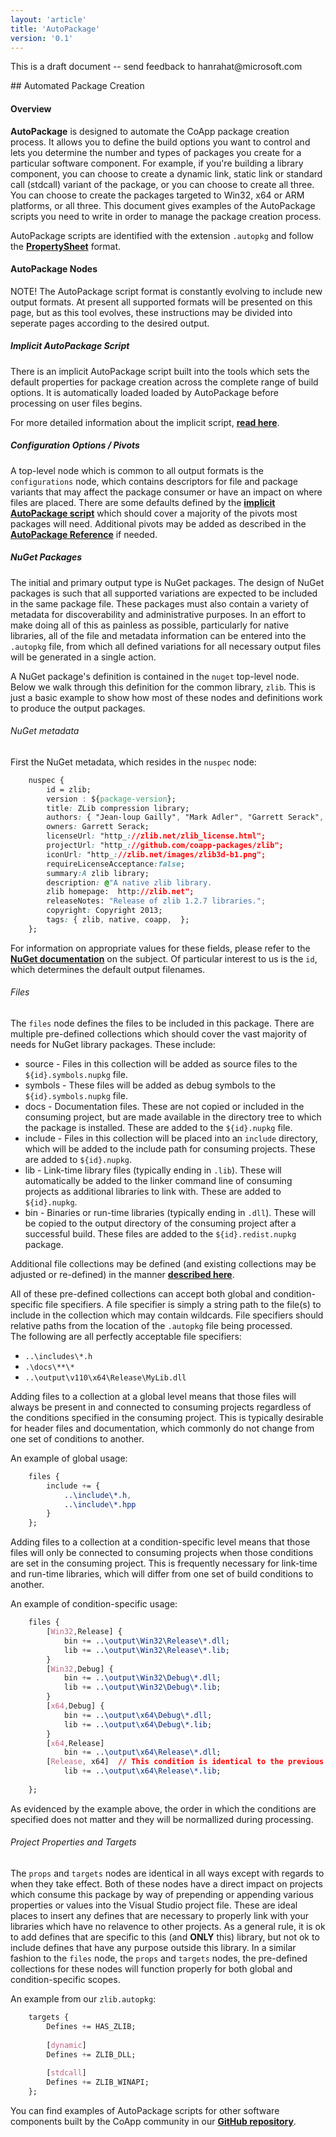 ```yaml
---
layout: 'article'
title: 'AutoPackage' 
version: '0.1'
---
```

<div class="alert-message warning">
    <p>This is a draft document -- send feedback to hanrahat@microsoft.com</p>
</div>
## Automated Package Creation

#### Overview

**AutoPackage** is designed to automate the CoApp package creation process.  It allows you to define the build options you want to control and lets you determine the number and types of packages you create for a particular software component.  For example, if you're building a library component, you can choose to create a dynamic link, static link or standard call (stdcall) variant of the package, or you can choose to create all three.  You can choose to create the packages targeted to Win32, x64 or ARM platforms, or all three.  This document gives examples of the AutoPackage scripts you need to write in order to manage the package creation process.

AutoPackage scripts are identified with the extension `.autopkg` and follow the **[PropertySheet](http://www.coapp.org/reference/overview.html)** format.


#### AutoPackage Nodes

<div class="alert-message warning">
<span class="label warning">NOTE!</span>  The AutoPackage script format is constantly evolving to include new output formats.  At present all supported formats will be presented on this page, but as this tool evolves, these instructions may be divided into seperate pages according to the desired output.
</div>

##### Implicit AutoPackage Script

There is an implicit AutoPackage script built into the tools which sets the default properties for package creation across the complete range of build options.  It is automatically loaded loaded by AutoPackage before processing on user files begins.

For more detailed information about the implicit script, **[read here](/reference/implicit-packagescript.html)**.

##### Configuration Options / Pivots

A top-level node which is common to all output formats is the `configurations` node, which contains descriptors for file and package variants that may affect the package consumer or have an impact on where files are placed.  There are some defaults defined by the **[implicit AutoPackage script](/reference/implicit-packagescript.html#Configurations)** which should cover a majority of the pivots most packages will need.  Additional pivots may be added as described in the **[AutoPackage Reference](/reference/autopackage-ref.html#Pivots)** if needed.

##### NuGet Packages

The initial and primary output type is NuGet packages.  The design of NuGet packages is such that all supported variations are expected to be included in the same package file.  These packages must also contain a variety of metadata for discoverability and administrative purposes.  In an effort to make doing all of this as painless as possible, particularly for native libraries, all of the file and metadata information can be entered into the `.autopkg` file, from which all defined variations for all necessary output files will be generated in a single action.

A NuGet package's definition is contained in the `nuget` top-level node.  Below we walk through this definition for the common library, `zlib`.  This is just a basic example to show how most of these nodes and definitions work to produce the output packages.

###### NuGet metadata
First the NuGet metadata, which resides in the `nuspec` node:
``` css
	nuspec {
		id = zlib;
		version : ${package-version};
		title: ZLib compression library;
		authors: { "Jean-loup Gailly", "Mark Adler", "Garrett Serack", "Tim Rogers" };
		owners: Garrett Serack;
		licenseUrl: "http_://zlib.net/zlib_license.html";
		projectUrl: "http_://github.com/coapp-packages/zlib";
		iconUrl: "http_://zlib.net/images/zlib3d-b1.png";
		requireLicenseAcceptance:false;
		summary:A zlib library;
		description: @"A native zlib library.
		zlib homepage:  http://zlib.net";
		releaseNotes: "Release of zlib 1.2.7 libraries.";
		copyright: Copyright 2013;
		tags: { zlib, native, coapp,  };
	};
```

For information on appropriate values for these fields, please refer to the **[NuGet documentation](http://docs.nuget.org/docs/reference/nuspec-reference)** on the subject.  Of particular interest to us is the `id`, which determines the default output filenames.

###### Files
The `files` node defines the files to be included in this package.  There are multiple pre-defined collections which should cover the vast majority of needs for NuGet library packages.  These include:

+ source  -  Files in this collection will be added as source files to the `${id}.symbols.nupkg` file.
+ symbols -  These files will be added as debug symbols to the `${id}.symbols.nupkg` file.
+ docs  -  Documentation files.  These are not copied or included in the consuming project, but are made available in the directory tree to which the package is installed.  These are added to the `${id}.nupkg` file.
+ include  -  Files in this collection will be placed into an `include` directory, which will be added to the include path for consuming projects.  These are added to `${id}.nupkg`.
+ lib  -  Link-time library files (typically ending in `.lib`).  These will automatically be added to the linker command line of consuming projects as additional libraries to link with.  These are added to `${id}.nupkg`.
+ bin  -  Binaries or run-time libraries (typically ending in `.dll`).  These will be copied to the output directory of the consuming project after a successful build.  These files are added to the `${id}.redist.nupkg` package.

Additional file collections may be defined (and existing collections may be adjusted or re-defined) in the manner **[described here](/reference/autopackage-ref.html#Files)**.

All of these pre-defined collections can accept both global and condition-specific file specifiers.  A file specifier is simply a string path to the file(s) to include in the collection which may contain wildcards.  File specifiers should relative paths from the location of the `.autopkg` file being processed.  
The following are all perfectly acceptable file specifiers:

+ `..\includes\*.h`
+ `.\docs\**\*`
+ `..\output\v110\x64\Release\MyLib.dll`

Adding files to a collection at a global level means that those files will always be present in and connected to consuming projects regardless of the conditions specified in the consuming project.  This is typically desirable for header files and documentation, which commonly do not change from one set of conditions to another.

An example of global usage:
``` css
    files {
        include += {
            ..\include\*.h,
            ..\include\*.hpp
        }
    };
```

Adding files to a collection at a condition-specific level means that those files will only be connected to consuming projects when those conditions are set in the consuming project.  This is frequently necessary for link-time and run-time libraries, which will differ from one set of build conditions to another.

An example of condition-specific usage:
``` css
    files {
        [Win32,Release] {
            bin += ..\output\Win32\Release\*.dll;
            lib += ..\output\Win32\Release\*.lib;
        }
        [Win32,Debug] {
            bin += ..\output\Win32\Debug\*.dll;
            lib += ..\output\Win32\Debug\*.lib;
        }
        [x64,Debug] {
            bin += ..\output\x64\Debug\*.dll;
            lib += ..\output\x64\Debug\*.lib;
        }
        [x64,Release]  
            bin += ..\output\x64\Release\*.dll;
        [Release, x64]  // This condition is identical to the previous one.
            lib += ..\output\x64\Release\*.lib;
        
    };
```

As evidenced by the example above, the order in which the conditions are specified does not matter and they will be normallized during processing.



###### Project Properties and Targets
The `props` and `targets` nodes are identical in all ways except with regards to when they take effect.  Both of these nodes have a direct impact on projects which consume this package by way of prepending or appending various properties or values into the Visual Studio project file.  These are ideal places to insert any defines that are necessary to properly link with your libraries which have no relavence to other projects.  As a general rule, it is ok to add defines that are specific to this (and **ONLY** this) library, but not ok to include defines that have any purpose outside this library.
In a similar fashion to the `files` node, the `props` and `targets` nodes, the pre-defined collections for these nodes will function properly for both global and condition-specific scopes.

An example from our `zlib.autopkg`:
``` css
    targets {
		Defines += HAS_ZLIB;
        
        [dynamic]
        Defines += ZLIB_DLL;
        
        [stdcall]
        Defines += ZLIB_WINAPI;
	};
```


You can find examples of AutoPackage scripts for other software components built by the CoApp community in our **[GitHub repository](https://github.com/organizations/coapp-packages/)**.

